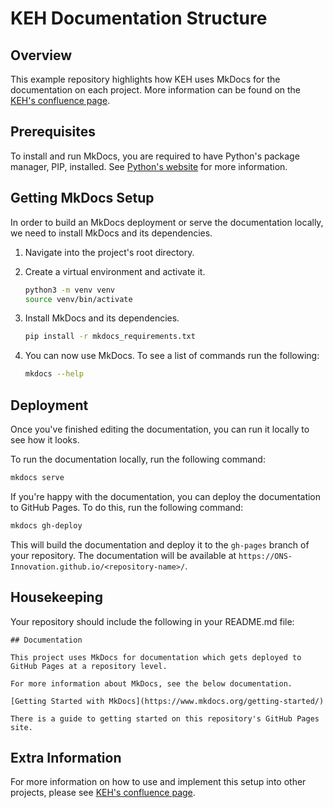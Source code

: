 # KEH Documentation Structure
## Overview
This example repository highlights how KEH uses MkDocs for the documentation on each project. More information can be found on the [KEH's confluence page](https://confluence.ons.gov.uk/pages/viewpage.action?pageId=225098833).

## Prerequisites

To install and run MkDocs, you are required to have Python's package manager, PIP, installed. See [Python's website](https://www.python.org/) for more information. 

## Getting MkDocs Setup

In order to build an MkDocs deployment or serve the documentation locally, we need to install MkDocs and its dependencies.

1. Navigate into the project's root directory.

2. Create a virtual environment and activate it.

    ```bash
    python3 -m venv venv
    source venv/bin/activate
    ```

2. Install MkDocs and its dependencies.

    ```bash
    pip install -r mkdocs_requirements.txt
    ```

3. You can now use MkDocs. To see a list of commands run the following:

    ```bash
    mkdocs --help
    ```

## Deployment

Once you've finished editing the documentation, you can run it locally to see how it looks.

To run the documentation locally, run the following command:

```bash
mkdocs serve
```

If you're happy with the documentation, you can deploy the documentation to GitHub Pages. To do this, run the following command:

```bash
mkdocs gh-deploy
```

This will build the documentation and deploy it to the `gh-pages` branch of your repository. The documentation will be available at `https://ONS-Innovation.github.io/<repository-name>/`.

## Housekeeping

Your repository should include the following in your README.md file:
```
## Documentation
 
This project uses MkDocs for documentation which gets deployed to GitHub Pages at a repository level.
 
For more information about MkDocs, see the below documentation.
 
[Getting Started with MkDocs](https://www.mkdocs.org/getting-started/)
 
There is a guide to getting started on this repository's GitHub Pages site.
```

## Extra Information

For more information on how to use and implement this setup into other projects, please see [KEH's confluence page](https://confluence.ons.gov.uk/pages/viewpage.action?pageId=225098833).